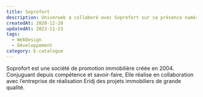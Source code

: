 ```yaml
---
title: Soprofort
description: Univerweb a collaboré avec Soprofort sur sa présence numérique.
createdAt: 2020-12-20
updatedAt: 2023-11-23
tags:
  - WebDesign
  - Développement
category: E-catalogue
---
```


Soprofort est une société de promotion immobilière créée en 2004. Conjuguant depuis compétence et savoir-faire, Elle réalise en collaboration avec l’entreprise de réalisation Eridj des projets immobiliers de grande qualité.
